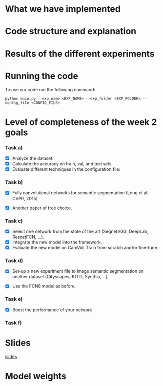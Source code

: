# What we have implemented     



# Code structure and explanation



# Results of the different experiments      


# Running the code
To use our code run the following command:

````python main.py --exp_name <EXP_NAME> --exp_folder <EXP_FOLDER> --config_file <CONFIG_FILE>````



# Level of completeness of the week 2 goals       
### Task a)
- [x] Analyze the dataset.
- [x] Calculate the accuracy on train, val, and test sets.
- [x] Evaluate different techniques in the configuration file:
### Task b)
- [x] Fully convolutional networks for semantic segmentation (Long et al. CVPR, 2015)

- [x] Another paper of free choice.
### Task c)
- [x] Select one network from the state of the art (SegnetVGG, DeepLab, ResnetFCN, ...).
- [x] Integrate the new model into the framework.
- [x] Evaluate the new model on CamVid. Train from scratch and/or fine-tune. 
### Task d)
- [x] Set-up a new experiment file to image semantic segmentation on another dataset (Cityscapes, KITTI,  Synthia, ...)

- [x] Use the FCN8 model as before.

### Task e) 
- [x] Boost the performance of your network

### Task f) 

# Slides       
[slides](https://docs.google.com/presentation/d/1gzCdiyBJP6xtvoyh1U6W2u-8NkILuakHYTKSshl_TZQ/edit?usp=sharing)

# Model weights       


